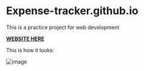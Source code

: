 # Expense-tracker.github.io
This is a practice project for web development




__<a href=https://abhi2820.github.io/Expense-tracker.github.io/first.html target="_blank" title="EXPENSE TRACKER">WEBSITE HERE</a>__




This is how it looks:







![image](https://user-images.githubusercontent.com/103364544/196758990-c560a1e3-9e6f-4a0f-ad74-1fb01e2a1c1c.png)
